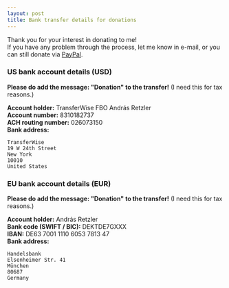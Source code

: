 ```yaml
---
layout: post
title: Bank transfer details for donations
---
```


Thank you for your interest in donating to me!  
If you have any problem through the process, let me know in <a class="sdrhu-m-dev">e-mail</a>, or you can still donate via <a href="/support">PayPal</a>.

### US bank account details (USD)

**Please do add the message: "Donation" to the transfer!** (I need this for tax reasons.)

**Account holder:** TransferWise FBO András Retzler  
**Account number:** 8310182737  
**ACH routing number:** 026073150  
**Bank address:**

```
TransferWise
19 W 24th Street
New York
10010
United States
```

### EU bank account details (EUR)

**Please do add the message: "Donation" to the transfer!** (I need this for tax reasons.)

**Account holder:** András Retzler  
**Bank code (SWIFT / BIC):** DEKTDE7GXXX  
**IBAN:** DE63 7001 1110 6053 7813 47  
**Bank address:**

```
Handelsbank
Elsenheimer Str. 41
München
80687
Germany
```
